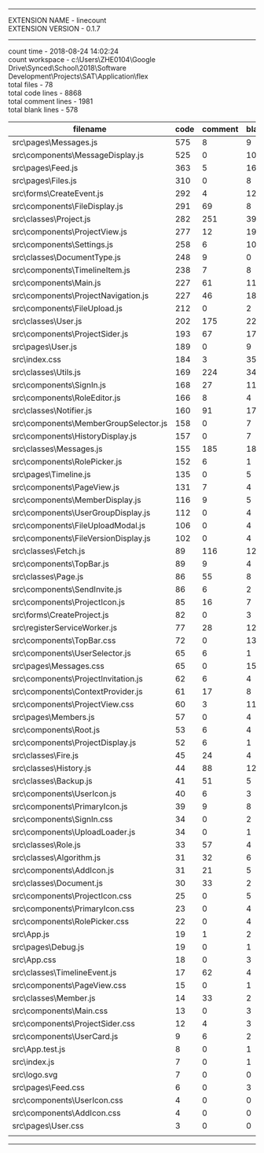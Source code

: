 ***

EXTENSION NAME - linecount  
EXTENSION VERSION - 0.1.7  

***

count time - 2018-08-24 14:02:24  
count workspace - c:\Users\ZHE0104\Google Drive\Synced\School\2018\Software Development\Projects\SAT\Application\flex  
total files - 78  
total code lines - 8868  
total comment lines - 1981  
total blank lines - 578  


|filename | code | comment | blank|
|----|----|----|----|
|src\pages\Messages.js | 575 | 8 | 9|
|src\components\MessageDisplay.js | 525 | 0 | 10|
|src\pages\Feed.js | 363 | 5 | 16|
|src\pages\Files.js | 310 | 0 | 8|
|src\forms\CreateEvent.js | 292 | 4 | 12|
|src\components\FileDisplay.js | 291 | 69 | 8|
|src\classes\Project.js | 282 | 251 | 39|
|src\components\ProjectView.js | 277 | 12 | 19|
|src\components\Settings.js | 258 | 6 | 10|
|src\classes\DocumentType.js | 248 | 9 | 0|
|src\components\TimelineItem.js | 238 | 7 | 8|
|src\components\Main.js | 227 | 61 | 11|
|src\components\ProjectNavigation.js | 227 | 46 | 18|
|src\components\FileUpload.js | 212 | 0 | 2|
|src\classes\User.js | 202 | 175 | 22|
|src\components\ProjectSider.js | 193 | 67 | 17|
|src\pages\User.js | 189 | 0 | 9|
|src\index.css | 184 | 3 | 35|
|src\classes\Utils.js | 169 | 224 | 34|
|src\components\SignIn.js | 168 | 27 | 11|
|src\components\RoleEditor.js | 166 | 8 | 4|
|src\classes\Notifier.js | 160 | 91 | 17|
|src\components\MemberGroupSelector.js | 158 | 0 | 7|
|src\components\HistoryDisplay.js | 157 | 0 | 7|
|src\classes\Messages.js | 155 | 185 | 18|
|src\components\RolePicker.js | 152 | 6 | 1|
|src\pages\Timeline.js | 135 | 0 | 5|
|src\components\PageView.js | 131 | 7 | 4|
|src\components\MemberDisplay.js | 116 | 9 | 5|
|src\components\UserGroupDisplay.js | 112 | 0 | 4|
|src\components\FileUploadModal.js | 106 | 0 | 4|
|src\components\FileVersionDisplay.js | 102 | 0 | 4|
|src\classes\Fetch.js | 89 | 116 | 12|
|src\components\TopBar.js | 89 | 9 | 4|
|src\classes\Page.js | 86 | 55 | 8|
|src\components\SendInvite.js | 86 | 6 | 2|
|src\components\ProjectIcon.js | 85 | 16 | 7|
|src\forms\CreateProject.js | 82 | 0 | 3|
|src\registerServiceWorker.js | 77 | 28 | 12|
|src\components\TopBar.css | 72 | 0 | 13|
|src\components\UserSelector.js | 65 | 6 | 1|
|src\pages\Messages.css | 65 | 0 | 15|
|src\components\ProjectInvitation.js | 62 | 6 | 4|
|src\components\ContextProvider.js | 61 | 17 | 8|
|src\components\ProjectView.css | 60 | 3 | 11|
|src\pages\Members.js | 57 | 0 | 4|
|src\components\Root.js | 53 | 6 | 4|
|src\components\ProjectDisplay.js | 52 | 6 | 1|
|src\classes\Fire.js | 45 | 24 | 4|
|src\classes\History.js | 44 | 88 | 12|
|src\classes\Backup.js | 41 | 51 | 5|
|src\components\UserIcon.js | 40 | 6 | 3|
|src\components\PrimaryIcon.js | 39 | 9 | 8|
|src\components\SignIn.css | 34 | 0 | 2|
|src\components\UploadLoader.js | 34 | 0 | 1|
|src\classes\Role.js | 33 | 57 | 4|
|src\classes\Algorithm.js | 31 | 32 | 6|
|src\components\AddIcon.js | 31 | 21 | 5|
|src\classes\Document.js | 30 | 33 | 2|
|src\components\ProjectIcon.css | 25 | 0 | 5|
|src\components\PrimaryIcon.css | 23 | 0 | 4|
|src\components\RolePicker.css | 22 | 0 | 4|
|src\App.js | 19 | 1 | 2|
|src\pages\Debug.js | 19 | 0 | 1|
|src\App.css | 18 | 0 | 3|
|src\classes\TimelineEvent.js | 17 | 62 | 4|
|src\components\PageView.css | 15 | 0 | 1|
|src\classes\Member.js | 14 | 33 | 2|
|src\components\Main.css | 13 | 0 | 3|
|src\components\ProjectSider.css | 12 | 4 | 3|
|src\components\UserCard.js | 9 | 6 | 2|
|src\App.test.js | 8 | 0 | 1|
|src\index.js | 7 | 0 | 1|
|src\logo.svg | 7 | 0 | 0|
|src\pages\Feed.css | 6 | 0 | 3|
|src\components\UserIcon.css | 4 | 0 | 0|
|src\components\AddIcon.css | 4 | 0 | 0|
|src\pages\User.css | 3 | 0 | 0|
|||||

***



